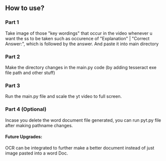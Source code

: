## How to use?
### Part 1
Take image of those "key wordings" that occur in the video whenever u want the ss to be taken such as occurence of "Explanation" | "Correct Answer:", 
which is followed by the answer. And paste it into main directory
### Part 2
  Make the directory changes in the main.py code (by adding tesseract exe file path and other stuff)
### Part 3
  Run the main.py file and scale the yt video to full screen.
### Part 4 (Optional)
  Incase you delete the word document file generated, you can run pyt.py file after making pathname changes.
#### Future Upgrades: 
  OCR can be integrated to further make a better document instead of just image pasted into a word Doc.
